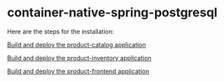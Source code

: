 # container-native-spring-postgresql

Here are the steps for the installation:

[Build and deploy the product-catalog application](./product-catalog/README.adoc)

[Build and deploy the product-inventory application](./product-inventory/README.adoc)

[Build and deploy the product-frontend application](./product-frontend/README.adoc)